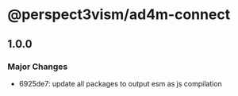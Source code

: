 # @perspect3vism/ad4m-connect

## 1.0.0

### Major Changes

- 6925de7: update all packages to output esm as js compilation
